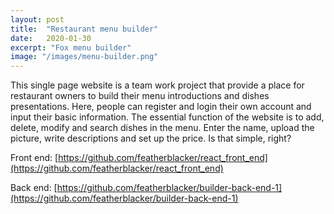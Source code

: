 ```yaml
---
layout: post
title:  "Restaurant menu builder"
date:   2020-01-30
excerpt: "Fox menu builder"
image: "/images/menu-builder.png"
---
```


This single page website is a team work project that provide a place for restaurant owners to build
 their menu introductions and dishes presentations. Here, people can register and login their own
  account and input their basic information. The essential function of the website is to add, delete, modify and search dishes in the menu. Enter the name, upload the picture, write descriptions and set up the price. Is that simple, right?

Front end: [https://github.com/featherblacker/react_front_end](https://github.com/featherblacker/react_front_end)

Back end: [https://github.com/featherblacker/builder-back-end-1](https://github.com/featherblacker/builder-back-end-1)